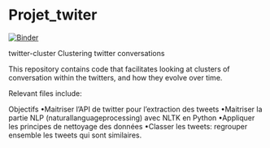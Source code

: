 # Projet_twiter
[![Binder](https://mybinder.org/badge_logo.svg)](https://mybinder.org/v2/gh/inesdai/Projet_twiter/master)



twitter-cluster
Clustering twitter conversations

This repository contains code that facilitates looking at clusters of conversation within the twitters, and how they evolve over time.

Relevant files include:


Objectifs
•Maitriser l’API de twitter pour l’extraction des tweets
•Maitriser la partie NLP (naturallanguageprocessing) avec NLTK en Python
•Appliquer les principes de nettoyage des données
•Classer les tweets: regrouper ensemble les tweets qui sont similaires.


